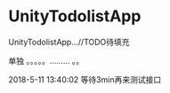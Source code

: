 # UnityTodolistApp
UnityTodolistApp...//TODO待填充

单独
。。。。。.........
 。。


2018-5-11 13:40:02 等待3min再来测试接口
